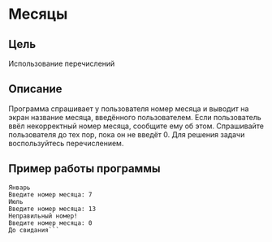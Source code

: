 # Месяцы
## Цель
Использование перечислений
## Описание
Программа спрашивает у пользователя номер месяца и выводит на экран название месяца, введённого пользователем.
Если пользователь ввёл некорректный номер месяца, сообщите ему об этом.
Спрашивайте пользователя до тех пор, пока он не введёт 0.
Для решения задачи воспользуйтесь перечислением.
## Пример работы программы
```Введите номер месяца: 1
Январь
Введите номер месяца: 7
Июль
Введите номер месяца: 13
Неправильный номер!
Введите номер месяца: 0
До свидания```